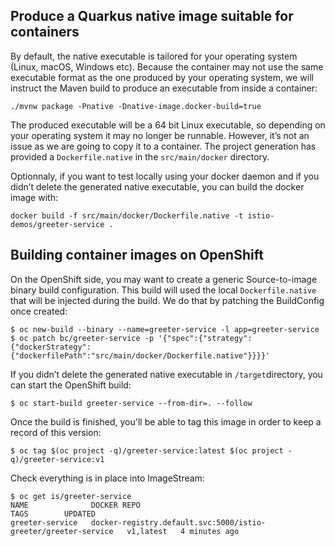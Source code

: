 ## Produce a Quarkus native image suitable for containers

By default, the native executable is tailored for your operating system (Linux, macOS, Windows etc). Because the container may not use the same executable format as the one produced by your operating system, we will instruct the Maven build to produce an executable from inside a container:

```
./mvnw package -Pnative -Dnative-image.docker-build=true
```

The produced executable will be a 64 bit Linux executable, so depending on your operating system it may no longer be runnable. However, it’s not an issue as we are going to copy it to a container. The project generation has provided a `Dockerfile.native` in the `src/main/docker` directory.

Optionnaly, if you want to test locally using your docker daemon and if you didn’t delete the generated native executable, you can build the docker image with:

```
docker build -f src/main/docker/Dockerfile.native -t istio-demos/greeter-service .
```

## Building container images on OpenShift

On the OpenShift side, you may want to create a generic Source-to-image binary build configuration. This build will used the local `Dockerfile.native` that will be injected during the build. We do that by patching the BuildConfig once created:

```
$ oc new-build --binary --name=greeter-service -l app=greeter-service
$ oc patch bc/greeter-service -p '{"spec":{"strategy":{"dockerStrategy":{"dockerfilePath":"src/main/docker/Dockerfile.native"}}}}'
```

If you didn’t delete the generated native executable in `/target`directory, you can start the OpenShift build:

```
$ oc start-build greeter-service --from-dir=. --follow 
```

Once the build is finished, you'll be able to tag this image in order to keep a record of this version:

```
$ oc tag $(oc project -q)/greeter-service:latest $(oc project -q)/greeter-service:v1
```

Check everything is in place into ImageStream:

```
$ oc get is/greeter-service
NAME              DOCKER REPO                                                      TAGS        UPDATED
greeter-service   docker-registry.default.svc:5000/istio-greeter/greeter-service   v1,latest   4 minutes ago
```
